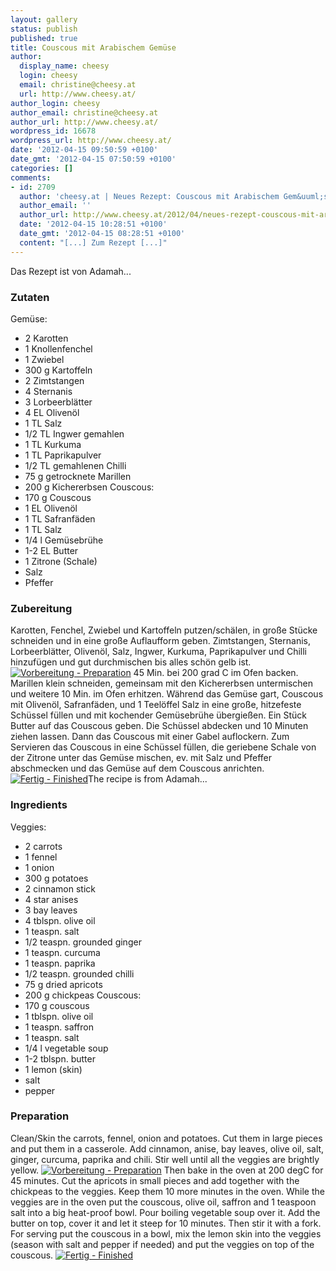 ```yaml
---
layout: gallery
status: publish
published: true
title: Couscous mit Arabischem Gemüse
author:
  display_name: cheesy
  login: cheesy
  email: christine@cheesy.at
  url: http://www.cheesy.at/
author_login: cheesy
author_email: christine@cheesy.at
author_url: http://www.cheesy.at/
wordpress_id: 16678
wordpress_url: http://www.cheesy.at/
date: '2012-04-15 09:50:59 +0100'
date_gmt: '2012-04-15 07:50:59 +0100'
categories: []
comments:
- id: 2709
  author: 'cheesy.at | Neues Rezept: Couscous mit Arabischem Gem&uuml;se'
  author_email: ''
  author_url: http://www.cheesy.at/2012/04/neues-rezept-couscous-mit-arabischem-gemuse/
  date: '2012-04-15 10:28:51 +0100'
  date_gmt: '2012-04-15 08:28:51 +0100'
  content: "[...] Zum Rezept [...]"
---
```

<!--:de-->Das Rezept ist von Adamah...
### Zutaten
Gemüse:
- 2 Karotten
- 1 Knollenfenchel
- 1 Zwiebel
- 300 g Kartoffeln
- 2 Zimtstangen
- 4 Sternanis
- 3 Lorbeerblätter
- 4 EL Olivenöl
- 1 TL Salz
- 1/2 TL Ingwer gemahlen
- 1 TL Kurkuma
- 1 TL Paprikapulver
- 1/2 TL gemahlenen Chilli
- 75 g getrocknete Marillen
- 200 g Kichererbsen
Couscous:
- 170 g Couscous
- 1 EL Olivenöl
- 1 TL Safranfäden
- 1 TL Salz
- 1/4 l Gemüsebrühe
- 1-2 EL Butter
- 1 Zitrone (Schale)
- Salz
- Pfeffer
### Zubereitung
Karotten, Fenchel, Zwiebel und Kartoffeln putzen/schälen, in große Stücke schneiden und in eine große Auflaufform geben. Zimtstangen, Sternanis, Lorbeerblätter, Olivenöl, Salz, Ingwer, Kurkuma, Paprikapulver und Chilli hinzufügen und gut durchmischen bis alles schön gelb ist.
[![](http://www.cheesy.at/wp-content/uploads/1-Vorbereitung-200x300.jpg "Vorbereitung - Preparation")](http://www.cheesy.at/wp-content/uploads/1-Vorbereitung.jpg)
45 Min. bei 200 grad C im Ofen backen. Marillen klein schneiden, gemeinsam mit den Kichererbsen untermischen und weitere 10 Min. im Ofen erhitzen.
Während das Gemüse gart, Couscous mit Olivenöl, Safranfäden, und 1 Teelöffel Salz in eine große, hitzefeste Schüssel füllen und mit kochender Gemüsebrühe übergießen. Ein Stück Butter auf das Couscous geben. Die Schüssel abdecken und 10 Minuten ziehen lassen. Dann das Couscous mit einer Gabel auflockern. Zum Servieren das Couscous in eine Schüssel füllen, die geriebene Schale von der Zitrone unter das Gemüse mischen, ev. mit Salz und Pfeffer abschmecken und das Gemüse auf dem Couscous anrichten.
[![](http://www.cheesy.at/wp-content/uploads/2-Fertig-300x200.jpg "Fertig - Finished")](http://www.cheesy.at/wp-content/uploads/2-Fertig.jpg)<!--:--><!--:en-->The recipe is from Adamah...
### Ingredients
Veggies:
- 2 carrots
- 1 fennel
- 1 onion
- 300 g potatoes
- 2 cinnamon stick
- 4 star anises
- 3 bay leaves
- 4 tblspn. olive oil
- 1 teaspn. salt
- 1/2 teaspn. grounded ginger
- 1 teaspn. curcuma
- 1 teaspn. paprika
- 1/2 teaspn. grounded chilli
- 75 g dried apricots
- 200 g chickpeas
Couscous:
- 170 g couscous
- 1 tblspn. olive oil
- 1 teaspn. saffron
- 1 teaspn. salt
- 1/4 l vegetable soup
- 1-2 tblspn. butter
- 1 lemon (skin)
- salt
- pepper
### Preparation
Clean/Skin the carrots, fennel, onion and potatoes. Cut them in large pieces and put them in a casserole.
Add cinnamon, anise, bay leaves, olive oil, salt, ginger, curcuma, paprika and chili. Stir well until all the veggies are brightly yellow.
[![](http://www.cheesy.at/wp-content/uploads/1-Vorbereitung-200x300.jpg "Vorbereitung - Preparation")](http://www.cheesy.at/wp-content/uploads/1-Vorbereitung.jpg)
Then bake in the oven at 200 degC for 45 minutes. Cut the apricots in small pieces and add together with the chickpeas to the veggies. Keep them 10 more minutes in the oven.
While the veggies are in the oven put the couscous, olive oil, saffron and 1 teaspoon salt into a big heat-proof bowl. Pour boiling vegetable soup over it. Add the butter on top, cover it and let it steep for 10 minutes. Then stir it with a fork. For serving put the couscous in a bowl, mix the lemon skin into the veggies (season with salt and pepper if needed) and put the veggies on top of the couscous.
[![](http://www.cheesy.at/wp-content/uploads/2-Fertig-300x200.jpg "Fertig - Finished")](http://www.cheesy.at/wp-content/uploads/2-Fertig.jpg)<!--:-->
